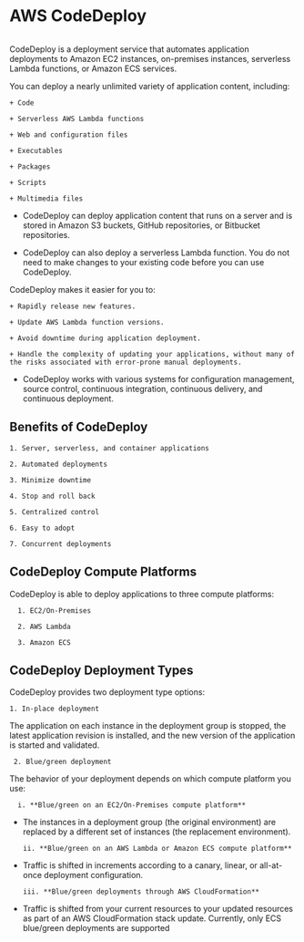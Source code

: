 # AWS CodeDeploy

<img src="">

CodeDeploy is a deployment service that automates application deployments to Amazon EC2 instances, on-premises instances, serverless Lambda functions, or Amazon ECS services.

You can deploy a nearly unlimited variety of application content, including:

    + Code

    + Serverless AWS Lambda functions

    + Web and configuration files

    + Executables

    + Packages

    + Scripts

    + Multimedia files

+ CodeDeploy can deploy application content that runs on a server and is stored in Amazon S3 buckets, GitHub repositories, or Bitbucket repositories. 

+ CodeDeploy can also deploy a serverless Lambda function. You do not need to make changes to your existing code before you can use CodeDeploy. 

CodeDeploy makes it easier for you to:

    + Rapidly release new features.

    + Update AWS Lambda function versions.

    + Avoid downtime during application deployment.

    + Handle the complexity of updating your applications, without many of the risks associated with error-prone manual deployments.

+ CodeDeploy works with various systems for configuration management, source control, continuous integration, continuous delivery, and continuous deployment.

## Benefits of CodeDeploy

    1. Server, serverless, and container applications
    
    2. Automated deployments
    
    3. Minimize downtime
    
    4. Stop and roll back
    
    5. Centralized control
    
    6. Easy to adopt
    
    7. Concurrent deployments

## CodeDeploy Compute Platforms

CodeDeploy is able to deploy applications to three compute platforms:

      1. EC2/On-Premises
    
      2. AWS Lambda
    
      3. Amazon ECS 


## CodeDeploy Deployment Types

CodeDeploy provides two deployment type options:

    1. In-place deployment

The application on each instance in the deployment group is stopped, the latest application revision is installed, and  the new version of the application is started and validated.

     2. Blue/green deployment

The behavior of your deployment depends on which compute platform you use:

      i. **Blue/green on an EC2/On-Premises compute platform**

+ The instances in a deployment group (the original environment) are replaced by a different set of instances (the replacement environment).

      ii. **Blue/green on an AWS Lambda or Amazon ECS compute platform**

+ Traffic is shifted in increments according to a canary, linear, or all-at-once deployment configuration.

      iii. **Blue/green deployments through AWS CloudFormation**

+ Traffic is shifted from your current resources to your updated resources as part of an AWS CloudFormation stack update. Currently, only ECS blue/green deployments are supported

















































































































































